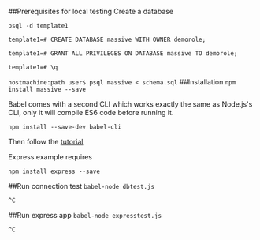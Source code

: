 ##Prerequisites for local testing
Create a database

```psql -d template1```

```template1=# CREATE DATABASE massive WITH OWNER demorole;```

```template1=# GRANT ALL PRIVILEGES ON DATABASE massive TO demorole;```

```template1=# \q```

```hostmachine:path user$ psql massive < schema.sql```
##Installation
```npm install massive --save```

Babel comes with a second CLI which works exactly the same as Node.js's CLI, only it will compile ES6 code before running it.

```npm install --save-dev babel-cli```

Then follow the [tutorial](https://raw.githubusercontent.com/robconery/massive-js/master/README.md)

Express example requires

```npm install express --save```

##Run connection test
```babel-node dbtest.js```

```^C```

##Run express app
```babel-node expresstest.js```

```^C```


